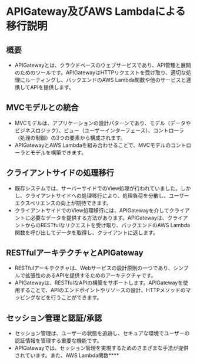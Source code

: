 # APIGateway及びAWS Lambdaによる移行説明

## 概要
- APIGatewayとは、クラウドベースのウェブサービスであり、API管理と展開のためのツールです。APIGatewayはHTTPリクエストを受け取り、適切な処理にルーティングし、バックエンドのAWS Lambda関数や他のサービスと連携してAPIを提供します。

## MVCモデルとの統合
- MVCモデルは、アプリケーションの設計パターンであり、モデル（データやビジネスロジック）、ビュー（ユーザーインターフェース）、コントローラ（処理の制御）の3つの要素から構成されます。
- APIGatewayとAWS Lambdaを組み合わせることで、MVCモデルのコントローラとモデルを構築できます。

## クライアントサイドの処理移行
- 既存システムでは、サーバーサイドでのView処理が行われていました。しかし、クライアントサイドへの処理移行により、処理負荷を分散し、ユーザーエクスペリエンスの向上が期待できます。
- クライアントサイドでのView処理移行には、APIGatewayを介してクライアントに必要なデータを提供する方法があります。APIGatewayは、クライアントからのRESTfulなリクエストを受け取り、バックエンドのAWS Lambda関数を呼び出してデータを取得し、クライアントに返します。

## RESTfulアーキテクチャとAPIGateway
- RESTfulアーキテクチャは、Webサービスの設計原則の一つであり、シンプルで拡張性のあるAPIを提供するためのアーキテクチャです。
- APIGatewayは、RESTfulなAPIの構築をサポートします。APIGatewayを使用することで、APIのエンドポイントやリソースの設計、HTTPメソッドのマッピングなどを行うことができます。

## セッション管理と認証/承認
- セッション管理は、ユーザーの状態を追跡し、セキュアな環境でユーザーの認証情報を管理する重要な機能です。
- APIGatewayでは、セッション管理を実現するためのさまざまな手法が提供されています。また、AWS Lambda関数****
